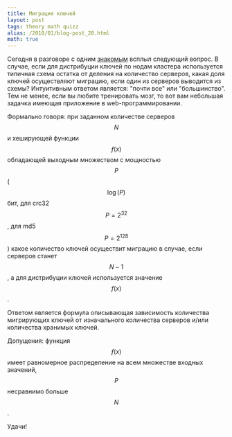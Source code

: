 ```yaml
---
title: Миграция ключей
layout: post
tags: theory math quizz
alias: /2010/01/blog-post_20.html
math: true
---
```

Сегодня в разговоре с одним [знакомым][ref-zerkms] всплыл следующий вопрос. В случае, если для дистрибуции ключей по нодам кластера используется типичная схема остатка от деления на количество серверов, какая доля ключей осуществляют миграцию, если один из серверов выводится из схемы? Интуитивным ответом является: "почти все" или "большинство". Тем не менее, если вы любите тренировать мозг, то вот вам небольшая задачка имеющая приложение в web-программировании.

Формально говоря: при заданном количестве серверов $$N$$ и хеширующей функции $$ƒ(x)$$ обладающей выходным множеством с мощностью $$P$$ ($$\log(P)$$ бит, для crc32 $$P = 2^{32}$$, для md5 $$P = 2^{128}$$) какое количество ключей осуществит миграцию в случае, если серверов станет $$N-1$$, а для дистрибуции ключей используется значение $$f(x) % N$$. 

Ответом является формула описывающая зависимость количества мигрирующих ключей от изначального количества серверов и/или количества хранимых ключей.

Допущения: функция $$ƒ(x)$$ имеет равномерное распределение на всем множестве входных значений, $$P$$ несравнимо больше $$N$$.

Удачи!

[ref-zerkms]: http://zerkms.livejournal.com/